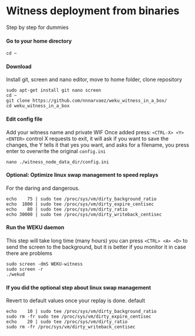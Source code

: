 # Witness deployment from binaries
Step by step for dummies

#### Go to your home directory
```
cd ~
```

#### Download
Install git, screen and nano editor, move to home folder, clone repository
```
sudo apt-get install git nano screen
cd ~
git clone https://github.com/nnnarvaez/weku_witness_in_a_box/
cd weku_witness_in_a_box
```

#### Edit config file
Add your witness name and private WIF
Once added press: `<CTRL-X> <Y> <ENTER>`
control X requests to exit, it will ask if you want to save the changes, the Y tells it that yes you want, and asks for a filename, you press enter to overwrite the original `config.ini`

```
nano ./witness_node_data_dir/config.ini
```

#### Optional: Optimize linux swap management to speed replays
For the daring and dangerous.
```
echo    75 | sudo tee /proc/sys/vm/dirty_background_ratio
echo  1000 | sudo tee /proc/sys/vm/dirty_expire_centisec
echo    80 | sudo tee /proc/sys/vm/dirty_ratio
echo 30000 | sudo tee /proc/sys/vm/dirty_writeback_centisec
``` 

#### Run the WEKU daemon 
This step will take long time (many hours) you can press `<CTRL> <A> <D>` to send the screen to the background, but it is better if you monitor it in case there are problems

```
sudo screen -dmS WEKU-witness
sudo screen -r
./wekud
```



#### If you did the optional step about linux swap management
Revert to default values once your replay is done. 
default
```
echo    10 | sudo tee /proc/sys/vm/dirty_background_ratio
sudo rm -fr sudo tee /proc/sys/vm/dirty_expire_centisec
echo    20 | sudo tee /proc/sys/vm/dirty_ratio
sudo rm -fr /proc/sys/vm/dirty_writeback_centisec
```
